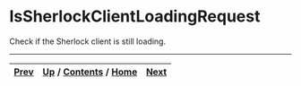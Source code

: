 # IsSherlockClientLoadingRequest

Check if the Sherlock client is still loading.

* * *

[Prev](ch01s04.md) | [Up](ch01s04.md) / [Contents](index.md) / [Home](../../index.htm)|  [Next](ch01s04s03.md)  
---|---|---

